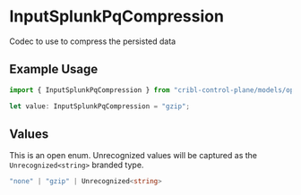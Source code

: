 # InputSplunkPqCompression

Codec to use to compress the persisted data

## Example Usage

```typescript
import { InputSplunkPqCompression } from "cribl-control-plane/models/operations";

let value: InputSplunkPqCompression = "gzip";
```

## Values

This is an open enum. Unrecognized values will be captured as the `Unrecognized<string>` branded type.

```typescript
"none" | "gzip" | Unrecognized<string>
```